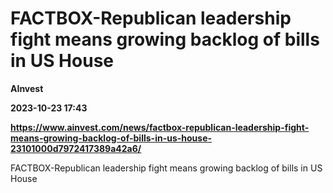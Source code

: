 # FACTBOX-Republican leadership fight means growing backlog of bills in US House
**AInvest**

**2023-10-23 17:43**

**https://www.ainvest.com/news/factbox-republican-leadership-fight-means-growing-backlog-of-bills-in-us-house-23101000d7972417389a42a6/**

FACTBOX-Republican leadership fight means growing backlog of bills in US House